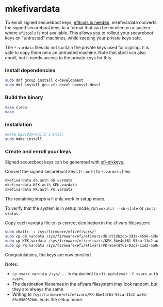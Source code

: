 # mkefivardata

To enroll signed secureboot keys, [efitools is needed](https://github.com/Foxboron/sbctl/issues/434). mkefivardata converts the signed secureboot keys to a format that can be enrolled on a system where `efitools` is not available. This allows you to rollout your secureboot keys on "untrusted" machines, while keeping your private keys safe.

The `*.vardata` files do not contain the private keys used for signing. It is safe to copy them onto an untrusted machine. Note that sbctl can also enroll, but it needs access to the private keys for this.

### Install dependencies

```sh
sudo dnf group install c-development
sudo dnf install gnu-efi-devel openssl-devel
```

### Build the binary

```sh
make clean
make
```

### Installation

```sh
#make DESTDIR=build install
sudo make install
```

### Create and enroll your keys

Signed secureboot keys can be generated with [efi-mkkeys](https://github.com/jirutka/efi-mkkeys).

Convert the signed secureboot keys (`*.auth`) to `*.vardata` files:

```sh
mkefivardata db.auth db.vardata
mkefivardata KEK.auth KEK.vardata
mkefivardata PK.auth PK.vardata
```

The remaining steps will only work in setup mode.

To verify that the system is in setup mode, run `mokutil --sb-state` or `sbctl status`.

Copy each vardata file to its correct destination in the efivars filesystem:

```sh
sudo chattr -i /sys/firmware/efi/efivars/*
sudo cp db.vardata /sys/firmware/efi/efivars/db-d719b2cb-3d3a-4596-a3bc-dad00e67656f
sudo cp KEK.vardata /sys/firmware/efi/efivars/KEK-8be4df61-93ca-11d2-aa0d-00e098032b8c
sudo cp PK.vardata /sys/firmware/efi/efivars/PK-8be4df61-93ca-11d2-aa0d-00e098032b8c
```

Congratulations, the keys are now enrolled.

Notes:

* `cp <var>.vardata /sys/...` is equivalent to `efi-updatevar -f <var>.auth <var>`.
* The destination filenames in the efivars filesystem may look random, but they are always the same.
* Writing to `/sys/firmware/efi/efivars/PK-8be4df61-93ca-11d2-aa0d-00e098032b8c` ends the setup mode.
